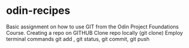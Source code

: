 # odin-recipes

Basic assignment on how to use GIT from the Odin Project Foundations Course.
Creating a repo on GITHUB
Clone repo locally  (git clone)
Employ terminal commands  git add , git status,  git commit,  git push